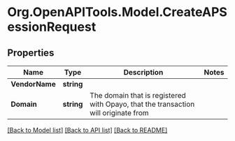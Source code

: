 # Org.OpenAPITools.Model.CreateAPSessionRequest

## Properties

Name | Type | Description | Notes
------------ | ------------- | ------------- | -------------
**VendorName** | **string** |  | 
**Domain** | **string** | The domain that is registered with Opayo, that the transaction will originate from | 

[[Back to Model list]](../README.md#documentation-for-models) [[Back to API list]](../README.md#documentation-for-api-endpoints) [[Back to README]](../README.md)

